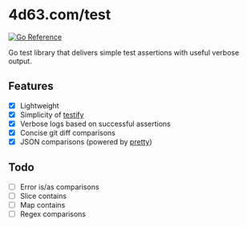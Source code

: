 # 4d63.com/test

[![Go Reference](https://pkg.go.dev/badge/4d63.com/test.svg)](https://pkg.go.dev/4d63.com/test)

Go test library that delivers simple test assertions with useful verbose output.

## Features

 - [x] Lightweight
 - [x] Simplicity of [testify](https://github.com/stretchr/testify)
 - [x] Verbose logs based on successful assertions
 - [x] Concise git diff comparisons
 - [x] JSON comparisons (powered by [pretty](https://github.com/tidwall/pretty))

## Todo
 - [ ] Error is/as comparisons
 - [ ] Slice contains
 - [ ] Map contains
 - [ ] Regex comparisons
